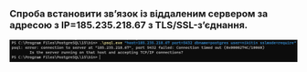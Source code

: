 ### Спроба встановити зв’язок із віддаленим сервером за адресою з IP=185.235.218.67 з TLS/SSL-з’єднання.

![Спроба встановити зв’язок із віддаленим сервером за адресою з IP=185.235.218.67 з TLS/SSL-з’єднання.](screenshots/11.png)
